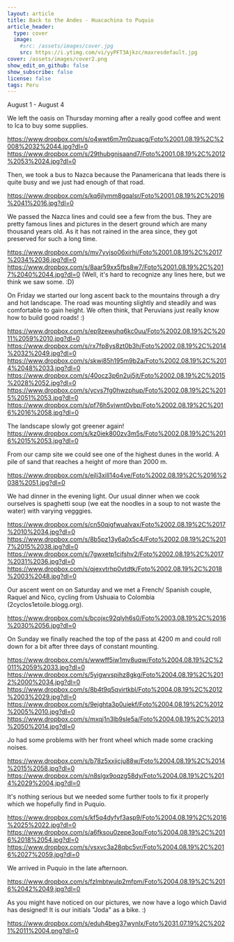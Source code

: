 ```yaml
---
layout: article
title: Back to the Andes - Huacachina to Puquio
article_header:
  type: cover
  image:
    #src: /assets/images/cover.jpg
    src: https://i.ytimg.com/vi/yyPFT3Ajkzc/maxresdefault.jpg
cover: /assets/images/cover2.png
show_edit_on_github: false
show_subscribe: false
license: false
tags: Peru 
---
```


August 1 - August 4

We left the oasis on Thursday morning after a really good coffee and went to Ica to buy some supplies.

<!--more-->

https://www.dropbox.com/s/o4wwt6m7m0zuacg/Foto%2001.08.19%2C%2008%2032%2044.jpg?dl=0
https://www.dropbox.com/s/29thubgnisaand7/Foto%2001.08.19%2C%2012%2053%2024.jpg?dl=0

Then, we took a bus to Nazca because the Panamericana that leads there is quite busy and we just had enough of that road.

https://www.dropbox.com/s/kq6jlymm8gqalsr/Foto%2001.08.19%2C%2016%2041%2016.jpg?dl=0

We passed the Nazca lines and could see a few from the bus. They are pretty famous lines and pictures in the desert ground which are many thousand years old. As it has not rained in the area since, they got preserved for such a long time.

https://www.dropbox.com/s/mv7yvjso06xirhi/Foto%2001.08.19%2C%2017%2034%2036.jpg?dl=0
https://www.dropbox.com/s/8aar59xx5fbs8w7/Foto%2001.08.19%2C%2017%2040%2044.jpg?dl=0
(Well, it's hard to recognize any lines here, but we think we saw some. :D)

On Friday we started our long ascent back to the mountains through a dry and hot landscape. The road was mounting slightly and steadily and was comfortable to gain height. We often think, that Peruvians just really know how to build good roads! :)

https://www.dropbox.com/s/ep9zewuhq6kc0uu/Foto%2002.08.19%2C%2011%2059%2010.jpg?dl=0
https://www.dropbox.com/s/rx7fp8ys8zt0b3h/Foto%2002.08.19%2C%2014%2032%2049.jpg?dl=0
https://www.dropbox.com/s/skwi85h195m9b2a/Foto%2002.08.19%2C%2014%2048%2033.jpg?dl=0
https://www.dropbox.com/s/40ocz3p6n2uj5jt/Foto%2002.08.19%2C%2015%2028%2052.jpg?dl=0
https://www.dropbox.com/s/ycvs7fg0hwzphup/Foto%2002.08.19%2C%2015%2051%2053.jpg?dl=0
https://www.dropbox.com/s/pf76h5vjwnt0vbp/Foto%2002.08.19%2C%2016%2016%2058.jpg?dl=0

The landscape slowly got greener again!
https://www.dropbox.com/s/kz0iek800zv3m5s/Foto%2002.08.19%2C%2016%2015%2053.jpg?dl=0

From our camp site we could see one of the highest dunes in the world. A pile of sand that reaches a height of more than 2000 m.

https://www.dropbox.com/s/ejli3xill14o4ve/Foto%2002.08.19%2C%2016%2038%2051.jpg?dl=0

We had dinner in the evening light. Our usual dinner when we cook ourselves is spaghetti soup (we eat the noodles in a soup to not waste the water) with varying vegggies.

https://www.dropbox.com/s/cn50qjgfwualvax/Foto%2002.08.19%2C%2017%2010%2034.jpg?dl=0
https://www.dropbox.com/s/8b5pz13y6a0x5c4/Foto%2002.08.19%2C%2017%2015%2038.jpg?dl=0
https://www.dropbox.com/s/7gwxetp1cifshv2/Foto%2002.08.19%2C%2017%2031%2036.jpg?dl=0
https://www.dropbox.com/s/qjexvtrhp0vtdtk/Foto%2002.08.19%2C%2018%2003%2048.jpg?dl=0

Our ascent went on on Saturday and we met a French/ Spanish couple, Raquel and Nico, cycling from Ushuaia to Colombia (2cyclos1etoile.blogg.org).

https://www.dropbox.com/s/bcojxc92qlyh6s0/Foto%2003.08.19%2C%2016%2030%2056.jpg?dl=0

On Sunday we finally reached the top of the pass at 4200 m and could roll down for a bit after three days of constant mounting.

https://www.dropbox.com/s/wwwff5iw1my8uqw/Foto%2004.08.19%2C%2011%2059%2033.jpg?dl=0
https://www.dropbox.com/s/5yigwvspihz8gkg/Foto%2004.08.19%2C%2012%2000%2034.jpg?dl=0
https://www.dropbox.com/s/8b4t9q5qvirtkbl/Foto%2004.08.19%2C%2012%2003%2029.jpg?dl=0
https://www.dropbox.com/s/9ejghta3p0uiekf/Foto%2004.08.19%2C%2012%2005%2010.jpg?dl=0
https://www.dropbox.com/s/mxqj1n3lb9sle5a/Foto%2004.08.19%2C%2013%2050%2014.jpg?dl=0

Jo had some problems with her front wheel which made some cracking noises.

https://www.dropbox.com/s/b78z5xxjicju88w/Foto%2004.08.19%2C%2014%2015%2058.jpg?dl=0
https://www.dropbox.com/s/n8slgx9oqzg58dy/Foto%2004.08.19%2C%2014%2029%2004.jpg?dl=0

It's nothing serious but we needed some further tools to fix it properly which we hopefully find in Puquio.

https://www.dropbox.com/s/kf5q4dyfvf3asp9/Foto%2004.08.19%2C%2016%2025%2022.jpg?dl=0
https://www.dropbox.com/s/a6fksou0zepe3op/Foto%2004.08.19%2C%2016%2018%2054.jpg?dl=0
https://www.dropbox.com/s/vsxvc3a28qbc5vr/Foto%2004.08.19%2C%2016%2027%2059.jpg?dl=0

We arrived in Puquio in the late afternoon.

https://www.dropbox.com/s/fzlmbtwulp2mfpm/Foto%2004.08.19%2C%2016%2042%2049.jpg?dl=0

As you might have noticed on our pictures, we now have a logo which David has designed! It is our initials "Joda" as a bike. :)

https://www.dropbox.com/s/eduh4beg37wynlx/Foto%2031.07.19%2C%2021%2011%2004.png?dl=0